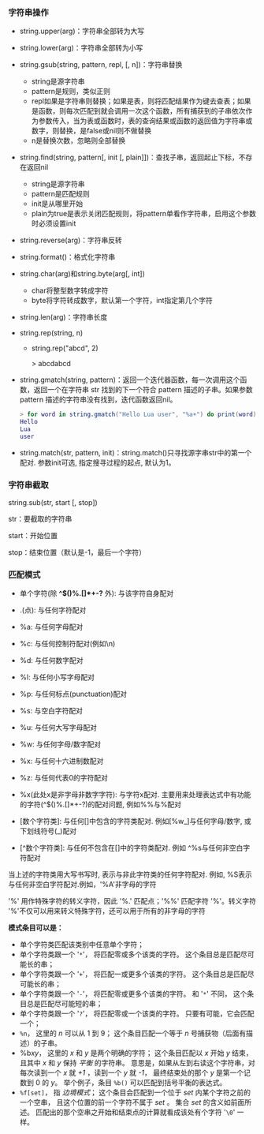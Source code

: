 ### 字符串操作

-   string.upper(arg)：字符串全部转为大写

-   string.lower(arg)：字符串全部转为小写

-   string.gsub(string, pattern, repl, [, n])：字符串替换
    -   string是源字符串
    -   pattern是规则，类似正则
    -   repl如果是字符串则替换；如果是表，则将匹配结果作为键去查表；如果是函数，则每次匹配到就会调用一次这个函数，所有捕获到的子串依次作为参数传入，当为表或函数时，表的查询结果或函数的返回值为字符串或数字，则替换，是false或nil则不做替换
    -   n是替换次数，忽略则全部替换
    
-   string.find(string, pattern[, init [, plain]])：查找子串，返回起止下标，不存在返回nil
    -   string是源字符串
    -   pattern是匹配规则
    -   init是从哪里开始
    -   plain为true是表示关闭匹配规则，将pattern单看作字符串，启用这个参数时必须设置init
    
-   string.reverse(arg)：字符串反转

-   string.format()：格式化字符串

-   string.char(arg)和string.byte(arg[, int])

    -   char将整型数字转成字符
    -   byte将字符转成数字，默认第一个字符，int指定第几个字符

-   string.len(arg)：字符串长度

-   string.rep(string, n)

    -   string.rep("abcd", 2)

        \> abcdabcd

-   string.gmatch(string, pattern)：返回一个迭代器函数，每一次调用这个函数，返回一个在字符串 str 找到的下一个符合 pattern 描述的子串。如果参数 pattern 描述的字符串没有找到，迭代函数返回nil。

    ```lua
    > for word in string.gmatch("Hello Lua user", "%a+") do print(word) end
    Hello
    Lua
    user
    ```

-   string.match(str, pattern, init)：string.match()只寻找源字串str中的第一个配对. 参数init可选, 指定搜寻过程的起点, 默认为1。

### 字符串截取

string.sub(str, start [, stop])

str：要截取的字符串

start：开始位置

stop：结束位置（默认是-1，最后一个字符）

### 匹配模式

-   单个字符(除 **^$()%.[]\*+-?** 外): 与该字符自身配对

-   .(点): 与任何字符配对

-   %a: 与任何字母配对

-   %c: 与任何控制符配对(例如\n)

-   %d: 与任何数字配对

-   %l: 与任何小写字母配对

-   %p: 与任何标点(punctuation)配对

-   %s: 与空白字符配对

-   %u: 与任何大写字母配对

-   %w: 与任何字母/数字配对

-   %x: 与任何十六进制数配对

-   %z: 与任何代表0的字符配对

-   %x(此处x是非字母非数字字符): 与字符x配对. 主要用来处理表达式中有功能的字符(^$()%.[]*+-?)的配对问题, 例如%%与%配对

-   [数个字符类]: 与任何[]中包含的字符类配对. 例如[%w_]与任何字母/数字, 或下划线符号(_)配对

-   \[^数个字符类]: 与任何不包含在[]中的字符类配对. 例如 ^%s与任何非空白字符配对

当上述的字符类用大写书写时, 表示与非此字符类的任何字符配对. 例如, %S表示与任何非空白字符配对.例如，'%A'非字母的字符

'%' 用作特殊字符的转义字符，因此 '%.' 匹配点；'%%' 匹配字符 '%'。转义字符 '%'不仅可以用来转义特殊字符，还可以用于所有的非字母的字符

**模式条目可以是：**

-   单个字符类匹配该类别中任意单个字符；
-   单个字符类跟一个 '`*`'， 将匹配零或多个该类的字符。 这个条目总是匹配尽可能长的串；
-   单个字符类跟一个 '`+`'， 将匹配一或更多个该类的字符。 这个条目总是匹配尽可能长的串；
-   单个字符类跟一个 '`-`'， 将匹配零或更多个该类的字符。 和 '`*`' 不同， 这个条目总是匹配尽可能短的串；
-   单个字符类跟一个 '`?`'， 将匹配零或一个该类的字符。 只要有可能，它会匹配一个；
-   `%n`， 这里的 *n* 可以从 1 到 9； 这个条目匹配一个等于 *n* 号捕获物（后面有描述）的子串。
-   %b*xy*， 这里的 *x* 和 *y* 是两个明确的字符； 这个条目匹配以 *x* 开始 *y* 结束， 且其中 *x* 和 *y* 保持 *平衡* 的字符串。 意思是，如果从左到右读这个字符串，对每次读到一个 *x* 就 *+1* ，读到一个 *y* 就 *-1*， 最终结束处的那个 *y* 是第一个记数到 0 的 *y*。 举个例子，条目 `%b()` 可以匹配到括号平衡的表达式。
-   `%f[set]`， 指 *边境模式*； 这个条目会匹配到一个位于 *set* 内某个字符之前的一个空串， 且这个位置的前一个字符不属于 *set* 。 集合 *set* 的含义如前面所述。 匹配出的那个空串之开始和结束点的计算就看成该处有个字符 '`\0`' 一样。